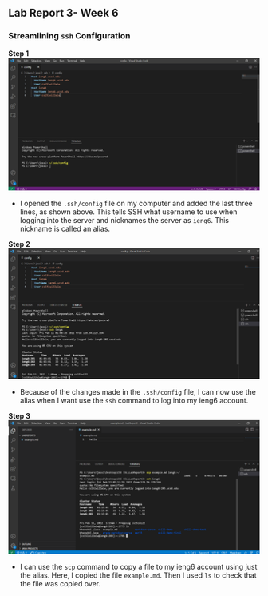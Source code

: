 ## Lab Report 3- Week 6
### Streamlining `ssh` Configuration

**Step 1**
![](config.png)

- I opened the `.ssh/config` file on my computer and added the last three lines, as shown above. This tells SSH what username to use when logging into the server and nicknames the server as `ieng6`. This nickname is called an alias.

**Step 2**
![](ssh-lr3.png)

- Because of the changes made in the `.ssh/config` file, I can now use the alias when I want use the `ssh` command to log into my ieng6 account. 

**Step 3**
![](scp-lr3.png)

- I can use the `scp` command to copy a file to my ieng6 account using just the alias. Here, I copied the file `example.md`. Then I used `ls` to check that the file was copied over. 